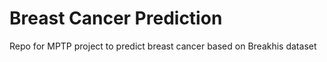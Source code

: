 # Breast Cancer Prediction
Repo for MPTP project to predict breast cancer based on Breakhis dataset 
